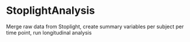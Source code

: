 # StoplightAnalysis
Merge raw data from Stoplight, create summary variables per subject per time point, run longitudinal analysis
